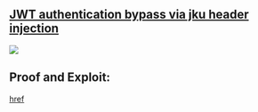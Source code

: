 ## [JWT authentication bypass via jku header injection](https://portswigger.net/web-security/jwt/lab-jwt-authentication-bypass-via-jku-header-injection)

![](https://github.com/nu11secur1ty/PortSwigger-Web-Security-Academy/blob/main/JWT/JWT-authentication-bypass-via-jku-header-injection/Docs/Screenshot%202022-06-21%20104041.png)

## Proof and Exploit:
[href]()
